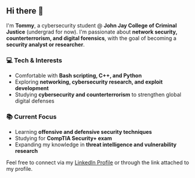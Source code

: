 ## Hi there 👋  

I'm **Tommy**, a cybersecurity student @ **John Jay College of Criminal Justice** (undergrad for now). I'm passionate about **network security, counterterrorism, and digital forensics**, with the goal of becoming a **security analyst or researcher**.  

### 💻 Tech & Interests  
- Comfortable with **Bash scripting, C++, and Python**  
- Exploring **networking, cybersecurity research, and exploit development**  
- Studying **cybersecurity and counterterrorism** to strengthen global digital defenses  

### 📚 Current Focus  
- Learning **offensive and defensive security techniques**  
- Studying for **CompTIA Security+ exam**  
- Expanding my knowledge in **threat intelligence and vulnerability research**  

Feel free to connect via my [LinkedIn Profile](https://www.linkedin.com/in/thomas-kimmeth/) or through the link attached to my profile.  
